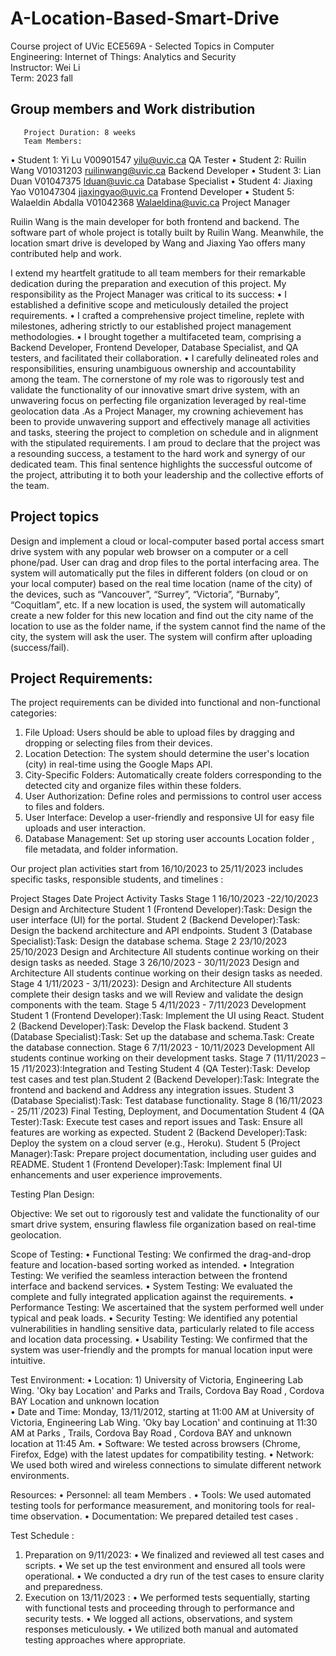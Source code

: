 # A-Location-Based-Smart-Drive
Course project of UVic ECE569A - Selected Topics in Computer Engineering: Internet of Things: Analytics and Security<br>
Instructor: Wei Li<br>
Term: 2023 fall


##  Group members and Work distribution
       Project Duration: 8 weeks
       Team Members:
•	Student 1:   Yi Lu                            V00901547       yilu@uvic.ca                          QA Tester
•	Student 2:   Ruilin Wang                 V01031203       ruilinwang@uvic.ca       Backend Developer
•	Student 3:   Lian Duan                     V01047375       lduan@uvic.ca                      Database Specialist
•	Student 4:   Jiaxing Yao                  V01047304       jiaxingyao@uvic.ca                   Frontend Developer
•	Student 5:  Walaeldin Abdalla         V01042368       Walaeldina@uvic.ca    Project Manager


Ruilin Wang is the main developer for both frontend and backend. The software part of whole project is totally built by Ruilin Wang. Meanwhile, the location smart drive is developed by Wang and Jiaxing Yao offers many contributed help and work.

I extend my heartfelt gratitude to all team members for their remarkable dedication during the preparation and execution of this project. My responsibility as the Project Manager was critical to its success:
• I established a definitive scope and meticulously detailed the project requirements.
• I crafted a comprehensive project timeline, replete with milestones, adhering strictly to our established project management methodologies.
• I brought together a multifaceted team, comprising a Backend Developer, Frontend Developer, Database Specialist, and QA testers, and facilitated their collaboration.
• I carefully delineated roles and responsibilities, ensuring unambiguous ownership and accountability among the team.
The cornerstone of my role was to rigorously test and validate the functionality of our innovative smart drive system, with an unwavering focus on perfecting file organization leveraged by real-time geolocation data .As a Project Manager, my crowning achievement has been to provide unwavering support and effectively manage all activities and tasks, steering the project to completion on schedule and in alignment with the stipulated requirements. I am proud to declare that the project was a resounding success, a testament to the hard work and synergy of our dedicated team.
This final sentence highlights the successful outcome of the project, attributing it to both your leadership and the collective efforts of the team.


## Project topics
Design and implement a cloud or local-computer based portal access smart drive system with any popular web browser on a computer or a cell phone/pad. User can drag and drop files to the portal interfacing area. The system will automatically put the files in different folders (on cloud or on your local computer) based on the real time location (name of the city) of the devices, such as “Vancouver”, “Surrey”, “Victoria”, “Burnaby”, “Coquitlam”, etc. If a new location is used, the system will automatically create a new folder for this new location and find out the city name of the location to use as the folder name, if the system cannot find the name of the city, the system will ask the user. The system will confirm after uploading (success/fail).

## Project Requirements:

The project requirements can be divided into functional and non-functional categories:
1.	File Upload: Users should be able to upload files by dragging and dropping or selecting files from their devices.
2.	Location Detection: The system should determine the user's location (city) in real-time using the Google Maps API.
3.	City-Specific Folders: Automatically create folders corresponding to the detected city and organize files within these folders.
4.	User Authorization: Define roles and permissions to control user access to files and folders.
5.	User Interface: Develop a user-friendly and responsive UI for easy file uploads and user interaction.
6.	Database Management: Set up  storing user accounts Location folder , file metadata, and folder information.

Our project plan activities start  from 16/10/2023 to 25/11/2023 includes specific tasks, responsible students, and timelines :


Project 
Stages 	Date 	Project Activity	                               Tasks 
Stage 1	16/10/2023 -22/10/2023	Design and Architecture	Student 1 (Frontend Developer):Task: Design the user interface (UI) for the portal.
Student 2      (Backend Developer):Task: Design the backend architecture and API endpoints.
Student 3     (Database Specialist):Task: Design the database schema.
Stage 2	23/10/2023 25/10/2023	Design and Architecture
	      All students continue working on their design tasks as needed.
Stage 3	26/10/2023 - 30/11/2023	Design and Architecture	All students continue working on their design tasks as needed.
Stage 4	1/11/2023 - 3/11/2023):	Design and Architecture
	      All students complete their design tasks and we will Review and validate the design components with the team.
Stage 5	4/11/2023 - 7/11/2023	Development
	        Student 1 (Frontend Developer):Task: Implement the UI using React.
Student 2    (Backend Developer):Task: Develop the Flask backend.
Student 3    (Database Specialist):Task: Set up the database and schema.Task: Create the database connection.
Stage 6	7/11/2023 - 10/11/2023  Development  All students continue working on their development tasks.
Stage 7         (11/11/2023 – 15 /11/2023):Integration and Testing
             Student 4 (QA Tester):Task: Develop test cases and test plan.Student 2 (Backend Developer):Task: Integrate the frontend and backend and  Address any integration issues.
              Student 3 (Database Specialist):Task: Test database functionality.
Stage 8	(16/11/2023 - 25/11`/2023)	Final Testing, Deployment, and Documentation	Student 4 (QA Tester):Task: Execute test cases and report issues and Task: Ensure all features are working as expected.
            Student 2 (Backend Developer):Task: Deploy the system on a cloud server (e.g., Heroku).
            Student 5 (Project Manager):Task: Prepare project documentation, including user guides and README.
             Student 1 (Frontend Developer):Task: Implement final UI enhancements and user experience improvements.




Testing Plan Design:

Objective:
We set out to rigorously test and validate the functionality of our smart drive system, ensuring flawless file organization based on real-time geolocation.

Scope of Testing:
•	Functional Testing: We confirmed the drag-and-drop feature and location-based sorting worked as intended.
•	Integration Testing: We verified the seamless interaction between the frontend interface and backend services.
•	System Testing: We evaluated the complete and fully integrated application against the requirements.
•	Performance Testing: We ascertained that the system performed well under typical and peak loads.
•	Security Testing: We identified any potential vulnerabilities in handling sensitive data, particularly related to file access and location data processing.
•	Usability Testing: We confirmed that the system was user-friendly and the prompts for manual location input were intuitive.

Test Environment:
•	Location: 1) University of Victoria, Engineering Lab Wing. 'Oky bay Location' and Parks and Trails, Cordova Bay Road , Cordova BAY  Location and unknown location  
•	Date and Time: Monday, 13/11/2012, starting at 11:00 AM at University of Victoria, Engineering Lab Wing. 'Oky bay Location' and continuing at 11:30 AM at Parks , Trails, Cordova Bay Road , Cordova BAY and unknown location  at 11:45 Am.
•	Software: We tested across browsers (Chrome, Firefox, Edge) with the latest updates for compatibility testing.
•	Network: We used both wired and wireless connections to simulate different network environments.

Resources:
•	Personnel: all  team Members .
•	Tools: We used automated testing tools for performance measurement, and monitoring tools for real-time observation.
•	Documentation: We prepared detailed test cases .



Test Schedule :
1.	Preparation on  9/11/2023:
•	We finalized and reviewed all test cases and scripts.
•	We set up the test environment and ensured all tools were operational.
•	We conducted a dry run of the test cases to ensure clarity and preparedness.
2.	Execution on 13/11/2023 :
•	We performed tests sequentially, starting with functional tests and proceeding through to performance and security tests.
•	We logged all actions, observations, and system responses meticulously.
•	We utilized both manual and automated testing approaches where appropriate.





